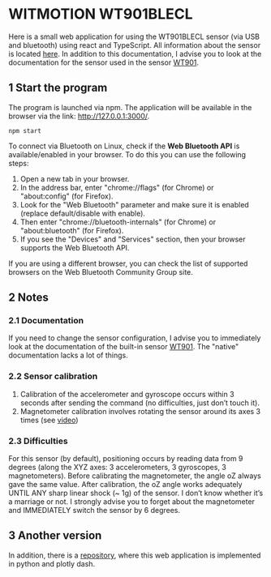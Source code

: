 # WITMOTION WT901BLECL
Here is a small web application for using the WT901BLECL sensor (via USB and bluetooth) using react and TypeScript. All information about the sensor is located [here](https://external.ink?to=https://github.com/WITMOTION/WT901BLECL). In addition to this documentation, I advise you to look at the documentation for the sensor used in the sensor [WT901](https://external.ink?to=https://images-na.ssl-images-amazon.com/images/I/B11fVGszLsS.pdf).

## 1 Start the program
The program is launched via npm. The application will be available in the browser via the link: http://127.0.0.1:3000/.
```
npm start
```

To connect via Bluetooth on Linux, check if the **Web Bluetooth API** is available/enabled in your browser. To do this you can use the following steps:

1. Open a new tab in your browser.
2. In the address bar, enter "chrome://flags" (for Chrome) or "about:config" (for Firefox).
3. Look for the "Web Bluetooth" parameter and make sure it is enabled (replace default/disable with enable).
4. Then enter "chrome://bluetooth-internals" (for Chrome) or "about:bluetooth" (for Firefox).
5. If you see the "Devices" and "Services" section, then your browser supports the Web Bluetooth API.

If you are using a different browser, you can check the list of supported browsers on the Web Bluetooth Community Group site.
 
## 2 Notes

### 2.1 Documentation
If you need to change the sensor configuration, I advise you to immediately look at the documentation of the built-in sensor [WT901](https://external.ink?to=https://images-na.ssl-images-amazon.com/images/I/B11fVGszLsS.pdf). The "native" documentation lacks a lot of things.

### 2.2 Sensor calibration

1. Calibration of the accelerometer and gyroscope occurs within 3 seconds after sending the command (no difficulties, just don’t touch it).
2. Magnetometer calibration involves rotating the sensor around its axes 3 times (see [video](https://external.ink?to=https://youtu.be/smi2uePvC-Q?t=104))

### 2.3 Difficulties

For this sensor (by default), positioning occurs by reading data from 9 degrees (along the XYZ axes: 3 accelerometers, 3 gyroscopes, 3 magnetometers). Before calibrating the magnetometer, the angle oZ always gave the same value. After calibration, the oZ angle works adequately UNTIL ANY sharp linear shock (~ 1g) of the sensor. I don’t know whether it’s a marriage or not. I strongly advise you to forget about the magnetometer and IMMEDIATELY switch the sensor by 6 degrees.

## 3 Another version
In addition, there is a [repository](https://external.ink?to=https://github.com/LiDline/witmotion_WT901BLECL_py), where this web application is implemented in python and plotly dash.
